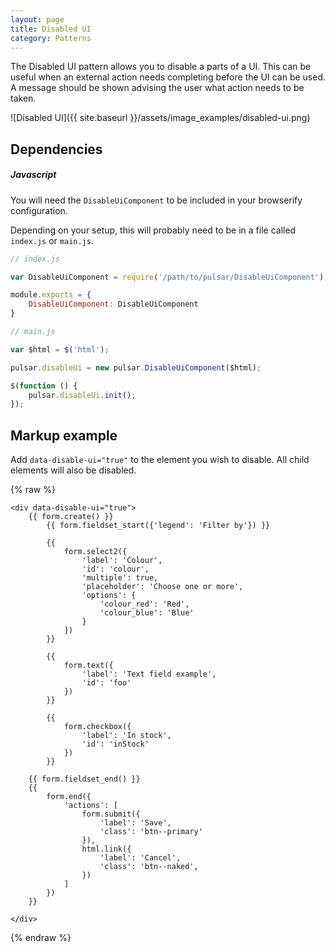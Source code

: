 ```yaml
---
layout: page
title: Disabled UI
category: Patterns
---
```


The Disabled UI pattern allows you to disable a parts of a UI. This can be useful when an external action needs completing before the UI can be used. A message should be shown advising the user what action needs to be taken.

![Disabled UI]({{ site.baseurl }}/assets/image_examples/disabled-ui.png)


## Dependencies

##### Javascript

You will need the `DisableUiComponent` to be included in your browserify configuration.

Depending on your setup, this will probably need to be in a file called `index.js` or `main.js`.

```javascript
// index.js

var DisableUiComponent = require('/path/to/pulsar/DisableUiComponent');

module.exports = {
    DisableUiComponent: DisableUiComponent
}
```

```javascript
// main.js

var $html = $('html');

pulsar.disableUi = new pulsar.DisableUiComponent($html);

$(function () {
    pulsar.disableUi.init();
});
```

## Markup example

Add `data-disable-ui="true"` to the element you wish to disable. All child elements will also be disabled.

{% raw %}
```twig
<div data-disable-ui="true">
    {{ form.create() }}
        {{ form.fieldset_start({'legend': 'Filter by'}) }}

        {{
            form.select2({
                'label': 'Colour',
                'id': 'colour',
                'multiple': true,
                'placeholder': 'Choose one or more',
                'options': {
                    'colour_red': 'Red',
                    'colour_blue': 'Blue'
                }
            })
        }}

        {{
            form.text({
                'label': 'Text field example',
                'id': 'foo'
            })
        }}

        {{
            form.checkbox({
                'label': 'In stock',
                'id': 'inStock'
            })
        }}

    {{ form.fieldset_end() }}
    {{
        form.end({
            'actions': [
                form.submit({
                    'label': 'Save',
                    'class': 'btn--primary'
                }),
                html.link({
                    'label': 'Cancel',
                    'class': 'btn--naked',
                })
            ]
        })
    }}

</div>
```
{% endraw %}

